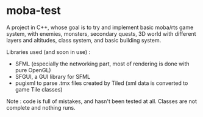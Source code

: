 # moba-test

A project in C++, whose goal is to try and implement basic moba/rts game system, with enemies, monsters, secondary quests, 3D world with different layers and altitudes, class system, and basic building system. 

Libraries used (and soon in use) :
 - SFML (especially the networking part, most of rendering is done with pure OpenGL)
 - SFGUI, a GUI library for SFML
 - pugixml to parse .tmx files created by Tiled (xml data is converted to game Tile classes)
 
Note : code is full of mistakes, and hasn't been tested at all. Classes are not complete and nothing runs.
